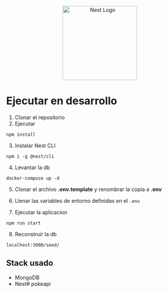 <p align="center">
  <a href="http://nestjs.com/" target="blank"><img src="https://nestjs.com/img/logo-small.svg" width="200" alt="Nest Logo" /></a>
</p>

# Ejecutar en desarrollo

1. Clonar el repositorio
2. Ejecutar
```
npm install
```
3. Instalar Nest CLI
```
npm i -g @nest/cli
```
4. Levantar la db
```
docker-compose up -d
```
5. Clonar el archivo __.env.template__ y renombrar la copia a __.env__

6. Llenar las variables de entorno definidas en el ```.env```

7. Ejecutar la aplicacion
```
npm run start
```
8. Reconstruir la db
```
localhost:3000/seed/
```

## Stack usado
* MongoDB
* Nest# pokeapi
